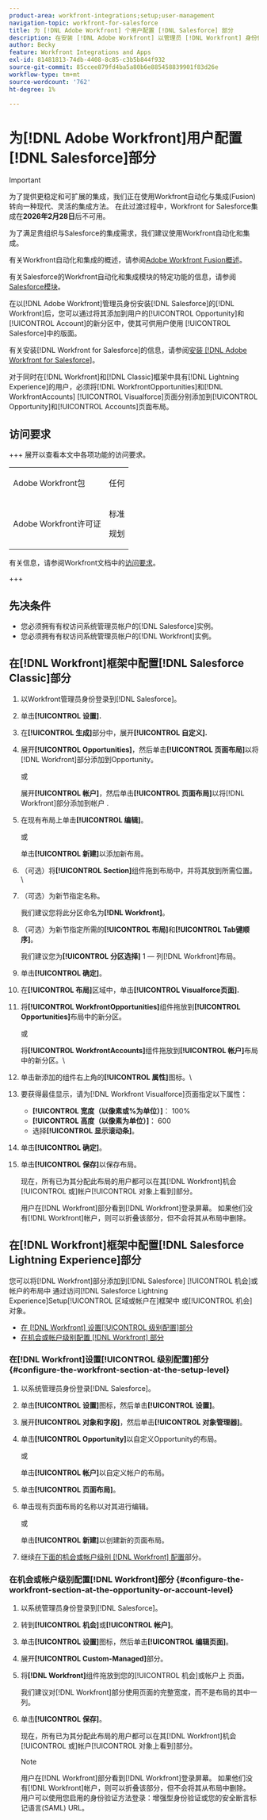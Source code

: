 ```yaml
---
product-area: workfront-integrations;setup;user-management
navigation-topic: workfront-for-salesforce
title: 为 [!DNL Adobe Workfront] 个用户配置 [!DNL Salesforce] 部分
description: 在安装 [!DNL Adobe Workfront] 以管理员 [!DNL Workfront] 身份使用Salesforce后，您可以通过将其添加到Salesforce中Opportunity和Account页面布局的新分区中，使其对用户可用。
author: Becky
feature: Workfront Integrations and Apps
exl-id: 81481813-74db-4408-8c85-c3b5b844f932
source-git-commit: 85ccee879fd4ba5a80b6e885458839901f83d26e
workflow-type: tm+mt
source-wordcount: '762'
ht-degree: 1%

---
```


# 为[!DNL Adobe Workfront]用户配置[!DNL Salesforce]部分

>[!IMPORTANT]
>
>为了提供更稳定和可扩展的集成，我们正在使用Workfront自动化与集成(Fusion)转向一种现代、灵活的集成方法。 在此过渡过程中，Workfront for Salesforce集成在&#x200B;**2026年2月28日**&#x200B;后不可用。
>
>为了满足贵组织与Salesforce的集成需求，我们建议使用Workfront自动化和集成。
>
>有关Workfront自动化和集成的概述，请参阅[Adobe Workfront Fusion概述](https://experienceleague.adobe.com/en/docs/workfront-fusion/using/get-started-with-fusion/understand-workfront-fusion/workfront-fusion-overview)。
>
>有关Salesforce的Workfront自动化和集成模块的特定功能的信息，请参阅[Salesforce模块](https://experienceleague.adobe.com/en/docs/workfront-fusion/using/references/apps-and-their-modules/third-party-app-connectors/salesforce-modules)。

在以[!DNL Adobe Workfront]管理员身份安装[!DNL Salesforce]的[!DNL Workfront]后，您可以通过将其添加到用户的[!UICONTROL Opportunity]和[!UICONTROL Account]的新分区中，使其可供用户使用
[!UICONTROL Salesforce]中的版面。

有关安装[!DNL Workfront for Salesforce]的信息，请参阅[安装 [!DNL Adobe Workfront for Salesforce]](../../workfront-integrations-and-apps/using-workfront-with-salesforce/install-workfront-for-salesforce.md)。

对于同时在[!DNL Workfront]和[!DNL Classic]框架中具有[!DNL Lightning Experience]的用户，必须将[!DNL WorkfrontOpportunities]和[!DNL WorkfrontAccounts] [!UICONTROL Visualforce]页面分别添加到[!UICONTROL Opportunity]和[!UICONTROL Accounts]页面布局。



## 访问要求

+++ 展开以查看本文中各项功能的访问要求。

<table style="table-layout:auto"> 
 <col> 
 <col> 
 <tbody> 
  <tr> 
   <td role="rowheader">Adobe Workfront包</td> 
   <td> <p>任何</p> </td> 
  </tr> 
  <tr> 
   <td role="rowheader">Adobe Workfront许可证</td> 
   <td> <p>标准</p>
   <p>规划</p> </td> 
  </tr> 
 </tbody> 
</table>

有关信息，请参阅Workfront文档中的[访问要求](/help/quicksilver/administration-and-setup/add-users/access-levels-and-object-permissions/access-level-requirements-in-documentation.md)。

+++

## 先决条件

* 您必须拥有有权访问系统管理员帐户的[!DNL Salesforce]实例。
* 您必须拥有有权访问系统管理员帐户的[!DNL Workfront]实例。

## 在[!DNL Workfront]框架中配置[!DNL Salesforce Classic]部分

1. 以Workfront管理员身份登录到[!DNL Salesforce]。
1. 单击&#x200B;**[!UICONTROL 设置].**
1. 在&#x200B;**[!UICONTROL 生成]**&#x200B;部分中，展开&#x200B;**[!UICONTROL 自定义].**

1. 展开&#x200B;**[!UICONTROL Opportunities]**，然后单击&#x200B;**[!UICONTROL 页面布局]**&#x200B;以将[!DNL Workfront]部分添加到Opportunity。

   或

   展开&#x200B;**[!UICONTROL 帐户]**，然后单击&#x200B;**[!UICONTROL 页面布局]**&#x200B;以将[!DNL Workfront]部分添加到帐户
.

1. 在现有布局上单击&#x200B;**[!UICONTROL 编辑]**。

   或

   单击&#x200B;**[!UICONTROL 新建]**&#x200B;以添加新布局。

1. （可选）将&#x200B;**[!UICONTROL Section]**&#x200B;组件拖到布局中，并将其放到所需位置。\

1. （可选）为新节指定名称。

   我们建议您将此分区命名为&#x200B;**[!DNL Workfront]**。

1. （可选）为新节指定所需的&#x200B;**[!UICONTROL 布局]**&#x200B;和&#x200B;**[!UICONTROL Tab键顺序]**。

   我们建议您为&#x200B;**[!UICONTROL 分区选择]** 1 — 列[!DNL Workfront]布局。

1. 单击&#x200B;**[!UICONTROL 确定]**。
1. 在&#x200B;**[!UICONTROL 布局]**&#x200B;区域中，单击&#x200B;**[!UICONTROL Visualforce页面].**

1. 将&#x200B;**[!UICONTROL WorkfrontOpportunities]**&#x200B;组件拖放到&#x200B;**[!UICONTROL Opportunities]**&#x200B;布局中的新分区。

   或

   将&#x200B;**[!UICONTROL WorkfrontAccounts]**&#x200B;组件拖放到&#x200B;**[!UICONTROL 帐户]**&#x200B;布局中的新分区。\

1. 单击新添加的组件右上角的&#x200B;**[!UICONTROL 属性]**&#x200B;图标。\

1. 要获得最佳显示，请为[!DNL Workfront Visualforce]页面指定以下属性：

   * **[!UICONTROL 宽度（以像素或%为单位）]**： 100%
   * **[!UICONTROL 高度（以像素为单位）]**： 600
   * 选择&#x200B;**[!UICONTROL 显示滚动条]**。

1. 单击&#x200B;**[!UICONTROL 确定]**。
1. 单击&#x200B;**[!UICONTROL 保存]**&#x200B;以保存布局。

   现在，所有已为其分配此布局的用户都可以在其[!DNL Workfront]机会[!UICONTROL 或]帐户[!UICONTROL 对象上看到]部分。

   用户在[!DNL Workfront]部分看到[!DNL Workfront]登录屏幕。 如果他们没有[!DNL Workfront]帐户，则可以折叠该部分，但不会将其从布局中删除。

## 在[!DNL Workfront]框架中配置[!DNL Salesforce Lightning Experience]部分

您可以将[!DNL Workfront]部分添加到[!DNL Salesforce] [!UICONTROL 机会]或帐户的布局中
通过访问[!DNL Salesforce Lightning Experience]Setup[!UICONTROL 区域或帐户在]框架中
或[!UICONTROL 机会]对象。

* [在 [!DNL Workfront] 设置[!UICONTROL 级别配置]部分](#configure-the-workfront-section-at-the-setup-level-configure-the-workfront-section-at-the-setup-level)
* [在机会或帐户级别配置 [!DNL Workfront] 部分](#configure-the-workfront-section-at-the-opportunity-or-account-level-configure-the-workfront-section-at-the-opportunity-or-account-level)

### 在[!DNL Workfront]设置[!UICONTROL 级别配置]部分 {#configure-the-workfront-section-at-the-setup-level}

1. 以系统管理员身份登录[!DNL Salesforce]。
1. 单击&#x200B;**[!UICONTROL 设置]**&#x200B;图标，然后单击&#x200B;**[!UICONTROL 设置]**。

1. 展开&#x200B;**[!UICONTROL 对象和字段]**，然后单击&#x200B;**[!UICONTROL 对象管理器]**。

1. 单击&#x200B;**[!UICONTROL Opportunity]**&#x200B;以自定义Opportunity的布局。

   或

   单击&#x200B;**[!UICONTROL 帐户]**&#x200B;以自定义帐户的布局。

1. 单击&#x200B;**[!UICONTROL 页面布局]**。
1. 单击现有页面布局的名称以对其进行编辑。

   或

   单击&#x200B;**[!UICONTROL 新建]**&#x200B;以创建新的页面布局。

1. 继续[在下面的机会或帐户级别 [!DNL Workfront] 配置](#configure-the-workfront-section-at-the-opportunity-or-account-level-configure-the-workfront-section-at-the-opportunity-or-account-level)部分。

### 在机会或帐户级别配置[!DNL Workfront]部分 {#configure-the-workfront-section-at-the-opportunity-or-account-level}

1. 以系统管理员身份登录到[!DNL Salesforce]。
1. 转到&#x200B;**[!UICONTROL 机会]**&#x200B;或&#x200B;**[!UICONTROL 帐户]**。

1. 单击&#x200B;**[!UICONTROL 设置]**&#x200B;图标，然后单击&#x200B;**[!UICONTROL 编辑页面]**。

1. 展开&#x200B;**[!UICONTROL Custom-Managed]**&#x200B;部分。
1. 将&#x200B;**[!DNL Workfront]**&#x200B;组件拖放到您的[!UICONTROL 机会]或帐户上
页面。

   我们建议对[!DNL Workfront]部分使用页面的完整宽度，而不是布局的其中一列。

1. 单击&#x200B;**[!UICONTROL 保存]**。

   现在，所有已为其分配此布局的用户都可以在其[!DNL Workfront]机会[!UICONTROL 或]帐户[!UICONTROL 对象上看到]部分。

   >[!NOTE]
   >
   >用户在[!DNL Workfront]部分看到[!DNL Workfront]登录屏幕。 如果他们没有[!DNL Workfront]帐户，则可以折叠该部分，但不会将其从布局中删除。 用户可以使用您启用的身份验证方法登录：增强型身份验证或您的安全断言标记语言(SAML) URL。

